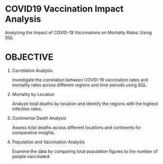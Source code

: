 # COVID19 Vaccination Impact Analysis

Analyzing the Impact of COVID-19 Vaccinations on Mortality Rates: Using SQL

# OBJECTIVE

1. Correlation Analysis

    Investigate the correlation between COVID-19 vaccination rates and mortality rates across different regions and time periods using SQL.

2. Mortality by Location

    Analyze total deaths by location and identify the regions with the highest infection rates.

3. Continental Death Analysis

    Assess total deaths across different locations and continents for comparative insights.

4. Population and Vaccination Analysis

    Examine the data by comparing total population figures to the number of people vaccinated.
